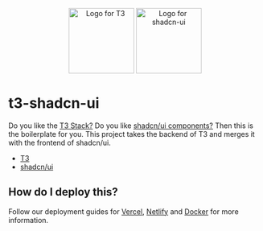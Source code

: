 <p align="center">  
  <picture>
  <source media="(prefers-color-scheme: dark)" srcset="https://raw.githubusercontent.com/t3-oss/create-t3-app/99286f37324330ecdf75132fae1f246440a88035/www/public/images/t3-light.svg">
  <img src="https://raw.githubusercontent.com/t3-oss/create-t3-app/99286f37324330ecdf75132fae1f246440a88035/www/public/images/t3-dark.svg" width="130" height="130" alt="Logo for T3">
  </picture>
  <picture>
  <source media="(prefers-color-scheme: dark)" srcset="https://raw.githubusercontent.com/shadcn/ui/main/apps/www/public/android-chrome-512x512.png">
  <img src="https://raw.githubusercontent.com/shadcn/ui/main/apps/www/public/android-chrome-512x512.png" width="130" height="130" alt="Logo for shadcn-ui">
  </picture>
</p>

# t3-shadcn-ui

Do you like the [T3 Stack?](https://create.t3.gg/) Do you like [shadcn/ui components?](https://ui.shadcn.com/) Then this is the boilerplate for you.
This project takes the backend of T3 and merges it with the frontend of shadcn/ui.

- [T3](https://github.com/t3-oss/create-t3-app)
- [shadcn/ui](https://github.com/shadcn/ui)

## How do I deploy this?

Follow our deployment guides for [Vercel](https://create.t3.gg/en/deployment/vercel), [Netlify](https://create.t3.gg/en/deployment/netlify) and [Docker](https://create.t3.gg/en/deployment/docker) for more information.
